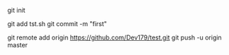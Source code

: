 git init

git add tst.sh
git commit -m "first"

 git remote add origin https://github.com/Dev179/test.git
git push -u origin master
